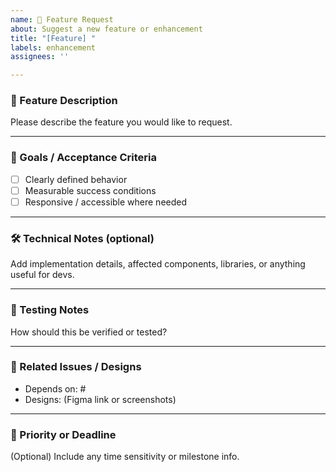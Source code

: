```yaml
---
name: 🚀 Feature Request
about: Suggest a new feature or enhancement
title: "[Feature] "
labels: enhancement
assignees: ''

---
```


### 🧩 Feature Description
Please describe the feature you would like to request.

---

### 🎯 Goals / Acceptance Criteria
- [ ] Clearly defined behavior
- [ ] Measurable success conditions
- [ ] Responsive / accessible where needed

---

### 🛠️ Technical Notes (optional)
Add implementation details, affected components, libraries, or anything useful for devs.

---

### 🧪 Testing Notes
How should this be verified or tested?

---

### 🔗 Related Issues / Designs
- Depends on: #
- Designs: (Figma link or screenshots)

---

### 📆 Priority or Deadline
(Optional) Include any time sensitivity or milestone info.